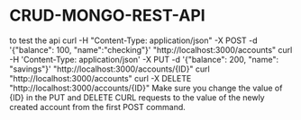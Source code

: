# CRUD-MONGO-REST-API
to test the api 
curl -H "Content-Type: application/json" -X POST -d '{"balance": 100, "name":"checking"}'  "http://localhost:3000/accounts" 
curl -H 'Content-Type: application/json' -X PUT -d '{"balance": 200, "name": "savings"}'  "http://localhost:3000/accounts/{ID}" 
curl "http://localhost:3000/accounts" 
curl -X DELETE "http://localhost:3000/accounts/{ID}" 
Make sure you change the value of {ID} in the PUT and DELETE CURL requests to the value of the
newly created account from the first POST command.
